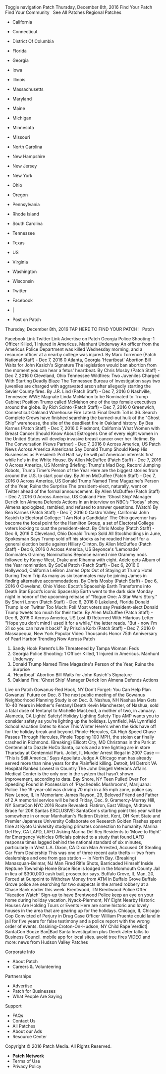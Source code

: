 Toggle navigation Patch Thursday, December 8th, 2016 Find Your Patch Find Your Community   See All Patches Regional Patches

*   California
*   Connecticut
*   District Of Columbia
*   Florida
*   Georgia
*   Iowa
*   Illinois
*   Massachusetts
*   Maryland
*   Maine
*   Michigan
*   Minnesota
*   Missouri
*   North Carolina
*   New Hampshire
*   New Jersey
*   New York
*   Ohio
*   Oregon
*   Pennsylvania
*   Rhode Island
*   South Carolina
*   Tennessee
*   Texas
*   US
*   Virginia
*   Washington
*   Wisconsin

*   Twitter
*   Facebook
*   |
*   Post on Patch

Thursday, December 8th, 2016 TAP HERE TO FIND YOUR PATCH!   Patch

Facebook Link Twitter Link Advertise on Patch Georgia Police Shooting: 1 Officer Killed, 1 Injured in Americus. Manhunt Underway An officer from the Americus Police Department was killed Wednesday morning, and a resource officer at a nearby college was injured. By Marc Torrence (Patch National Staff) - Dec 7, 2016 0 Atlanta, Georgia 'Heartbeat' Abortion Bill Waits for John Kasich's Signature The legislation would ban abortion from the moment you can hear a fetus' heartbeat. By Chris Mosby (Patch Staff) - Dec 7, 2016 0 Cleveland, Ohio Tennessee Wildfires: Two Juveniles Charged With Starting Deadly Blaze The Tennessee Bureau of Investigation says two juveniles are charged with aggravated arson after allegedly starting the Sevier County fires. By J.R. Lind (Patch Staff) - Dec 7, 2016 0 Nashville, Tennessee WWE Magnate Linda McMahon to be Nominated to Trump Cabinet Position Trump called McMahon one of the top female executives around the globe. By Rich Scinto (Patch Staff) - Dec 7, 2016 0 Greenwich, Connecticut Oakland Warehouse Fire Latest: Final Death Toll is 36. Search Complete Crews have finished searching the burned-out hulk of the "Ghost Ship" warehouse, the site of the deadliest fire in Oakland history. By Bea Karnes (Patch Staff) - Dec 7, 2016 0 Piedmont, California What Women with Breast Cancer Should Know About Estrogens One of every eight women in the United States will develop invasive breast cancer over her lifetime. By The Conversation (News Partner) - Dec 7, 2016 0 Across America, US Patch News Across America Americans Say Donald Trump Should Keep His Businesses as President: Poll Half say he will put American interests first while he's in the White House. By Allen McDuffee (Patch Staff) - Dec 7, 2016 0 Across America, US Morning Briefing: Trump's Mad Dog, Record Jumping Robots, Trump Time's Person of the Year Here are the biggest stories from around the U.S. to start your day. By Allen McDuffee (Patch Staff) - Dec 7, 2016 0 Across America, US Donald Trump Named Time Magazine's Person of the Year, Ruins the Surprise The president-elect, naturally, went on Twitter ahead of the formal announcement. By Allen McDuffee (Patch Staff) - Dec 7, 2016 0 Across America, US Oakland Fire: ‘Ghost Ship’ Manager Derick Ion Almena Defends Actions In an interview on NBC’s "Today" show, Almena apologized, rambled, and refused to answer questions. (Watch) By Bea Karnes (Patch Staff) - Dec 7, 2016 0 Castro Valley, California John Kasich to Electoral College: 'I Am Not a Candidate' The Ohio governor has become the focal point for the Hamilton Group, a set of Electoral College voters looking to oust the president-elect. By Chris Mosby (Patch Staff) - Dec 6, 2016 0 Cleveland, Ohio Donald Trump Sold All Stockholdings in June, Spokesman Says Trump sold off his stocks as he readied himself for a general election battle against Hillary Clinton. By Allen McDuffee (Patch Staff) - Dec 6, 2016 0 Across America, US Beyonce's 'Lemonade' Dominates Grammy Nominations Beyonce earned nine Grammy nods followed by Kanye West, Drake and Rihanna with eight. Adele gets Album of the Year nomination. By SoCal Patch (Patch Staff) - Dec 6, 2016 0 Hollywood, California LeBron James Opts Out of Staying at Trump Hotel During Team Trip As many as six teammates may be joining James in finding alternative accommodations. By Chris Mosby (Patch Staff) - Dec 6, 2016 0 Cleveland, Ohio Video: Epcot’s Spaceship Earth Transforms into Death Star Epcot’s iconic Spaceship Earth went to the dark side Monday night in honor of the upcoming release of "Rogue One: A Star Wars Story." By Sherri Lonon (Patch Staff) - Dec 6, 2016 0 Lakeland, Florida Donald Trump Is on Twitter Too Much: Poll Most voters say President-elect Donald Trump tweets too much for their taste. By Allen McDuffee (Patch Staff) - Dec 6, 2016 0 Across America, US Lost ID Returned With Hilarious Letter "Hope you don't mind I used it for a while," the letter reads. "But - now I'm 21 so you can have it back!" By Priscila Korb (Patch Staff) - Dec 7, 2016 0 Massapequa, New York Popular Video Thousands Honor 75th Anniversary of Pearl Harbor Trending Now Across Patch

1.  Sandy Hook Parent’s Life Threatened by Tampa Woman: Feds
2.  Georgia Police Shooting: 1 Officer Killed, 1 Injured in Americus. Manhunt Underway
3.  Donald Trump Named Time Magazine's Person of the Year, Ruins the Surprise
4.  'Heartbeat' Abortion Bill Waits for John Kasich's Signature
5.  Oakland Fire: ‘Ghost Ship’ Manager Derick Ion Almena Defends Actions

Live on Patch Gowanus-Red Hook, NY Don't Forget: You Can Help Plan Gowanus' Future on Dec. 8 The next public meeting of the Gowanus Neighborhood Planning Study is on Dec. 8. Nashua, NH Nashua Man Gets 10-40 Years in Mother's Fentanyl Death Kevin Manchester, of Nashua, sold a fatal dose of fentanyl to Michelle MacLeod, a mother of two, in January. Alameda, CA Lights! Safety! Holiday Lighting Safety Tips AMP wants you to consider safety as you're lighting up the holidays. Lynnfield, MA Lynnfield School Vacation Dates to Know This Winter Here's when the kids have off for the holiday break and beyond. Pinole-Hercules, CA High Speed Chase Passes Through Hercules, Pinole Topping 100 MPH, the stolen car finally crashed in Richmond. (Breaking) Ellicott City, MD Christmas in the Park at Centennial to Dazzle HoCo Santa, carols and a tree lighting are in store Thursday at Centennial Park. Joliet, IL Murder Arrest Illegal in 2007 Case — ‘This is Still America,’ Says Appellate Judge A Chicago man has already served more than nine years for the Plainfield killing. Detroit, MI Detroit VA Hospital Ranked Lowest in Country The John Dingell Veterans Affairs Medical Center is the only one in the system that hasn’t shown improvement, according to data. Bay Shore, NY Teen Pulled Over For Speeding Found in Possession of 'Psychedelic Mushrooms', Marijuana: Police The 19-year-old was driving 70 mph in a 55 mph zone, police say. New Lenox, IL In Memoriam: James Rayson, 29, Beloved Friend and Father of 2 A memorial service will be held Friday, Dec. 9. Gramercy-Murray Hill, NY SantaCon NYC 2016 Route Revealed: Flatiron, East Village, Midtown Brace for 20K Santas EXCLUSIVE: SantaCon's starting point this year will be somewhere in or near Manhattan's Flatiron District. Kent, OH Kent State and Premier Japanese University Collaborate on Research Golden Flashes spent time at Kyoto University studying primates connection to humanity. Marina Del Rey, CA LAPD, LAFD Asking Marina Del Rey Residents to 'Move to Right' for Emergency Vehicles Officials pointed to a study that found LAFD response times lagged behind the national standard of six minutes, particularly in West L.A. Dixon, CA Dixon Man Arrested, Accused Of Stealing Car From Dealership This was one of three recent auto thefts -- two from dealerships and one from gas station -- in North Bay. (Breaking) Manasquan-Belmar, NJ Man Fired Rifle Shots, Barricaded Himself Inside Neptune Township Home Bruce Rice is lodged in the Monmouth County Jail in lieu of $300,000 cash bail, prosecutor says. Buffalo Grove, IL Man, 20, Forced at Gunpoint to Withdraw Money from ATM in Buffalo Grove Buffalo Grove police are searching for two suspects in the armed robbery at a Chase Bank earlier this week. Brentwood, TN Brentwood Police Offer 'Vacation Watch' Sign-up to have Brentwood Police keep an eye on your home during holiday vacation. Nyack-Piermont, NY Eight Nearby Historic Houses Are Holding Tours or Events Here are some historic and lovely houses in the area that are gearing up for the holidays. Chicago, IL Chicago Cop Convicted of Perjury in Drug Case Officer William Pruente could land in jail for five years for false testimony and a police report with the wrong order of events. Ossining-Croton-On-Hudson, NY Child Rape Verdict| SantaCon Booze Ban|Bad Santa Investigation plus Derek Jeter talks to Business Council. mobile app for local sites. avoid tree fires VIDEO and more: news from Hudson Valley Patches

Corporate Info

*   About Patch
*   Careers &. Volunteering

Partnerships

*   Advertise
*   Patch for Businesses
*   What People Are Saying

Support

*   FAQs
*   Contact Us
*   All Patches
*   About our Ads
*   Resource Center

Copyright © 2016 Patch Media. All Rights Reserved.

*   **Patch Network**
*   Terms of Use
*   Privacy Policy